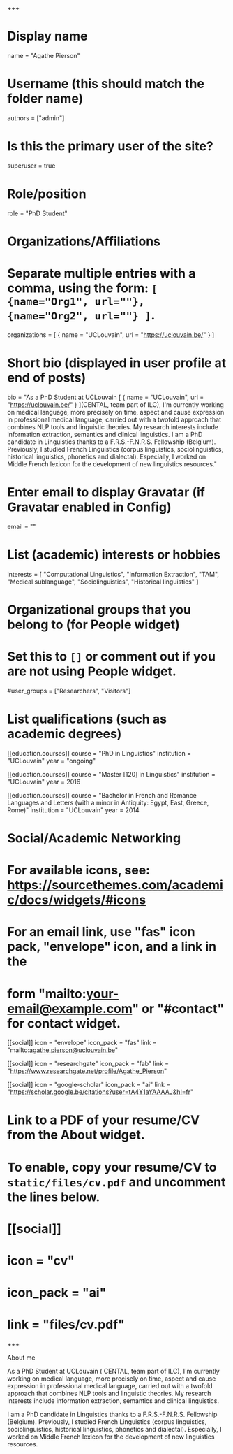 +++
# Display name
name = "Agathe Pierson"

# Username (this should match the folder name)
authors = ["admin"]

# Is this the primary user of the site?
superuser = true

# Role/position
role = "PhD Student"

# Organizations/Affiliations
#   Separate multiple entries with a comma, using the form: `[ {name="Org1", url=""}, {name="Org2", url=""} ]`.
organizations = [ { name = "UCLouvain", url = "https://uclouvain.be/" } ]

# Short bio (displayed in user profile at end of posts)
bio = "As a PhD Student at UCLouvain [ { name = "UCLouvain", url = "https://uclouvain.be/" } ](CENTAL, team part of ILC), I'm currently working on medical language, more precisely on time, aspect and cause expression in professional medical language, carried out with a twofold approach that combines NLP tools and linguistic theories. My research interests include information extraction, semantics and clinical linguistics. I am a PhD candidate in Linguistics thanks to a F.R.S.-F.N.R.S. Fellowship (Belgium). Previously, I studied French Linguistics (corpus linguistics, sociolinguistics, historical linguistics, phonetics and dialectal). Especially, I worked on Middle French lexicon for the development of new linguistics resources."

# Enter email to display Gravatar (if Gravatar enabled in Config)
email = ""

# List (academic) interests or hobbies
interests = [
  "Computational Linguistics",
  "Information Extraction",
  "TAM",
  "Medical sublanguage",
  "Sociolinguistics",
  "Historical linguistics"
]

# Organizational groups that you belong to (for People widget)
#   Set this to `[]` or comment out if you are not using People widget.
#user_groups = ["Researchers", "Visitors"]

# List qualifications (such as academic degrees)
[[education.courses]]
  course = "PhD in Linguistics"
  institution = "UCLouvain"
  year = "ongoing"

[[education.courses]]
  course = "Master [120] in Linguistics"
  institution = "UCLouvain"
  year = 2016

[[education.courses]]
  course = "Bachelor in French and Romance Languages and Letters (with a minor in Antiquity: Egypt, East, Greece, Rome)"
  institution = "UCLouvain"
  year = 2014

# Social/Academic Networking
# For available icons, see: https://sourcethemes.com/academic/docs/widgets/#icons
#   For an email link, use "fas" icon pack, "envelope" icon, and a link in the
#   form "mailto:your-email@example.com" or "#contact" for contact widget.

[[social]]
  icon = "envelope"
  icon_pack = "fas"
  link = "mailto:agathe.pierson@uclouvain.be"

[[social]]
  icon = "researchgate"
  icon_pack = "fab"
  link = "https://www.researchgate.net/profile/Agathe_Pierson"

[[social]]
  icon = "google-scholar"
  icon_pack = "ai"
  link = "https://scholar.google.be/citations?user=tA4Y1aYAAAAJ&hl=fr"

# Link to a PDF of your resume/CV from the About widget.
# To enable, copy your resume/CV to `static/files/cv.pdf` and uncomment the lines below.
# [[social]]
#   icon = "cv"
#   icon_pack = "ai"
#   link = "files/cv.pdf"

+++

About me

As a PhD Student at UCLouvain ( CENTAL, team part of ILC), I'm currently working on medical language, more precisely on time, aspect and cause expression in professional medical language, carried out with a twofold approach that combines NLP tools and linguistic theories. My research interests include information extraction, semantics and clinical linguistics.

I am a PhD candidate in Linguistics thanks to a F.R.S.-F.N.R.S. Fellowship (Belgium). Previously, I studied French Linguistics (corpus linguistics, sociolinguistics, historical linguistics, phonetics and dialectal). Especially, I worked on Middle French lexicon for the development of new linguistics resources.
